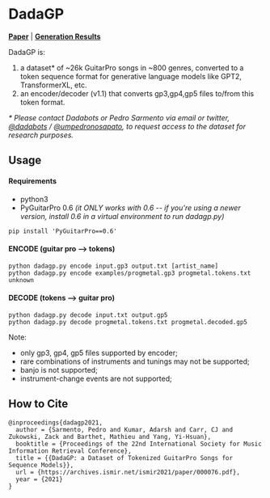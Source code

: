 # DadaGP

[**Paper**](https://archives.ismir.net/ismir2021/paper/000076.pdf) | [**Generation Results**](https://drive.google.com/drive/folders/1USNH8olG9uy6vodslM3iXInBT725zult?usp=sharing)

DadaGP is:

1. a dataset* of ~26k GuitarPro songs in ~800 genres, converted to a token sequence format for generative language models like GPT2, TransformerXL, etc.
2. an encoder/decoder (v1.1) that converts gp3,gp4,gp5 files to/from this token format.

*\* Please contact Dadabots or Pedro Sarmento via email or twitter, [@dadabots](http://twitter.com/dadabots) / [@umpedronosapato](https://twitter.com/umpedronosapato), to request access to the dataset for research purposes.*

## Usage

#### Requirements

* python3
* PyGuitarPro 0.6 *(it ONLY works with 0.6 -- if you're using a newer version, install 0.6 in a virtual environment to run dadagp.py)*
```
pip install 'PyGuitarPro==0.6'
```

#### ENCODE (guitar pro --> tokens)
```
python dadagp.py encode input.gp3 output.txt [artist_name]
python dadagp.py encode examples/progmetal.gp3 progmetal.tokens.txt unknown
```

#### DECODE (tokens --> guitar pro)
```
python dadagp.py decode input.txt output.gp5
python dadagp.py decode progmetal.tokens.txt progmetal.decoded.gp5
```

Note:
* only gp3, gp4, gp5 files supported by encoder;
* rare combinations of instruments and tunings may not be supported;
* banjo is not supported;
* instrument-change events are not supported;

## How to Cite
```
@inproceedings{dadagp2021,
  author = {Sarmento, Pedro and Kumar, Adarsh and Carr, CJ and Zukowski, Zack and Barthet, Mathieu and Yang, Yi-Hsuan},
  booktitle = {Proceedings of the 22nd International Society for Music Information Retrieval Conference},
  title = {{DadaGP: a Dataset of Tokenized GuitarPro Songs for Sequence Models}},
  url = {https://archives.ismir.net/ismir2021/paper/000076.pdf},
  year = {2021}
}

